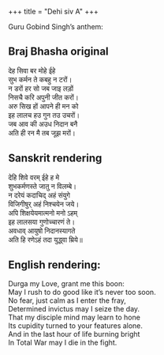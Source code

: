 +++
title = "Dehi siv A"
+++

Guru Gobind Singh’s anthem:

## Braj Bhasha original
देह सिवा बर मोहे ईहे  
सुभ कर्मन ते कबहु न टरों।  
न डरों हर सो जब जाइ लड़ों  
निसचै करि अपुनी जीत करों।  
अरु सिख हों आपने ही मन को   
इह लालच हउ गुन तउ उचरों।  
जब आव की अउध निदान बनै  
अति ही रन मै तब जूझ मरों।

## Sanskrit rendering
देहि शिवे वरम् ईहे ह मे  
शुभकर्मणस्ते जातु न विलम्बे।  
न दरेयं कदाचिद् अहं संयुगे  
विजिगीषुर् अहं निश्चयेन जये।  
अपि शिक्षयेयमात्मनो मनो ऽहम्  
इह लालसया गुणोच्चारणं ते।  
अवधाव् आयुषो निदानस्यागते  
अति हि रणेऽहं तदा युद्ध्वा म्रिये॥  

## English rendering:
Durga my Love, grant me this boon:  
May I rush to do good like it’s never too soon.  
No fear, just calm as I enter the fray,  
Determined invictus may I seize the day.   
That my disciple mind may learn to hone  
Its cupidity turned to your features alone.  
And in the last hour of life burning bright  
In Total War may I die in the fight.  
